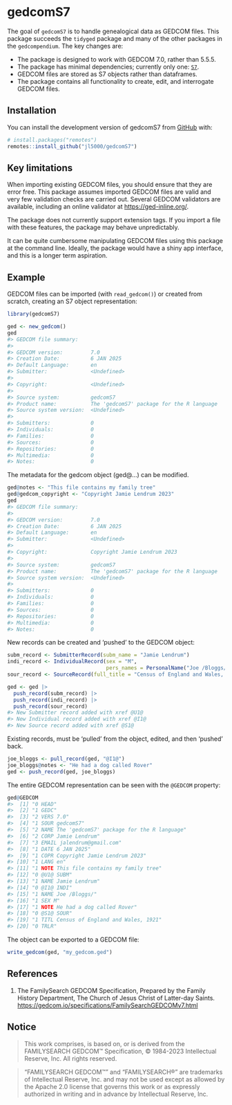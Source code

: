 
<!-- README.md is generated from README.Rmd. Please edit that file -->

# gedcomS7

<!-- badges: start -->
<!-- badges: end -->

The goal of `gedcomS7` is to handle genealogical data as GEDCOM files.
This package succeeds the `tidyged` package and many of the other
packages in the `gedcompendium`. The key changes are:

- The package is designed to work with GEDCOM 7.0, rather than 5.5.5.
- The package has minimal dependencies; currently only one:
  [`S7`](https://rconsortium.github.io/S7/).
- GEDCOM files are stored as S7 objects rather than dataframes.
- The package contains all functionality to create, edit, and
  interrogate GEDCOM files.

## Installation

You can install the development version of gedcomS7 from
[GitHub](https://github.com/) with:

``` r
# install.packages("remotes")
remotes::install_github("jl5000/gedcomS7")
```

## Key limitations

When importing existing GEDCOM files, you should ensure that they are
error free. This package assumes imported GEDCOM files are valid and
very few validation checks are carried out. Several GEDCOM validators
are available, including an online validator at
<https://ged-inline.org/>.

The package does not currently support extension tags. If you import a
file with these features, the package may behave unpredictably.

It can be quite cumbersome manipulating GEDCOM files using this package
at the command line. Ideally, the package would have a shiny app
interface, and this is a longer term aspiration.

## Example

GEDCOM files can be imported (with `read_gedcom()`) or created from
scratch, creating an S7 object representation:

``` r
library(gedcomS7)

ged <- new_gedcom()
ged
#> GEDCOM file summary:
#>  
#> GEDCOM version:         7.0
#> Creation Date:          6 JAN 2025
#> Default Language:       en
#> Submitter:              <Undefined>
#> 
#> Copyright:              <Undefined>
#> 
#> Source system:          gedcomS7
#> Product name:           The 'gedcomS7' package for the R language
#> Source system version:  <Undefined>
#> 
#> Submitters:             0
#> Individuals:            0
#> Families:               0
#> Sources:                0
#> Repositories:           0
#> Multimedia:             0
#> Notes:                  0
```

The metadata for the gedcom object (ged@…) can be modified.

``` r
ged@notes <- "This file contains my family tree"
ged@gedcom_copyright <- "Copyright Jamie Lendrum 2023"
ged
#> GEDCOM file summary:
#>  
#> GEDCOM version:         7.0
#> Creation Date:          6 JAN 2025
#> Default Language:       en
#> Submitter:              <Undefined>
#> 
#> Copyright:              Copyright Jamie Lendrum 2023
#> 
#> Source system:          gedcomS7
#> Product name:           The 'gedcomS7' package for the R language
#> Source system version:  <Undefined>
#> 
#> Submitters:             0
#> Individuals:            0
#> Families:               0
#> Sources:                0
#> Repositories:           0
#> Multimedia:             0
#> Notes:                  0
```

New records can be created and ‘pushed’ to the GEDCOM object:

``` r
subm_record <- SubmitterRecord(subm_name = "Jamie Lendrum")
indi_record <- IndividualRecord(sex = "M",
                                pers_names = PersonalName("Joe /Bloggs/"))
sour_record <- SourceRecord(full_title = "Census of England and Wales, 1921")

ged <- ged |> 
  push_record(subm_record) |> 
  push_record(indi_record) |> 
  push_record(sour_record)
#> New Submitter record added with xref @U1@
#> New Individual record added with xref @I1@
#> New Source record added with xref @S1@
```

Existing records, must be ‘pulled’ from the object, edited, and then
‘pushed’ back.

``` r
joe_bloggs <- pull_record(ged, "@I1@")
joe_bloggs@notes <- "He had a dog called Rover"
ged <- push_record(ged, joe_bloggs)
```

The entire GEDCOM representation can be seen with the `@GEDCOM`
property:

``` r
ged@GEDCOM
#>  [1] "0 HEAD"                                          
#>  [2] "1 GEDC"                                          
#>  [3] "2 VERS 7.0"                                      
#>  [4] "1 SOUR gedcomS7"                                 
#>  [5] "2 NAME The 'gedcomS7' package for the R language"
#>  [6] "2 CORP Jamie Lendrum"                            
#>  [7] "3 EMAIL jalendrum@gmail.com"                     
#>  [8] "1 DATE 6 JAN 2025"                               
#>  [9] "1 COPR Copyright Jamie Lendrum 2023"             
#> [10] "1 LANG en"                                       
#> [11] "1 NOTE This file contains my family tree"        
#> [12] "0 @U1@ SUBM"                                     
#> [13] "1 NAME Jamie Lendrum"                            
#> [14] "0 @I1@ INDI"                                     
#> [15] "1 NAME Joe /Bloggs/"                             
#> [16] "1 SEX M"                                         
#> [17] "1 NOTE He had a dog called Rover"                
#> [18] "0 @S1@ SOUR"                                     
#> [19] "1 TITL Census of England and Wales, 1921"        
#> [20] "0 TRLR"
```

The object can be exported to a GEDCOM file:

``` r
write_gedcom(ged, "my_gedcom.ged")
```

## References

1.  The FamilySearch GEDCOM Specification, Prepared by the Family
    History Department, The Church of Jesus Christ of Latter-day Saints.
    <https://gedcom.io/specifications/FamilySearchGEDCOMv7.html>

## Notice

> This work comprises, is based on, or is derived from the FAMILYSEARCH
> GEDCOM™ Specification, © 1984-2023 Intellectual Reserve, Inc. All
> rights reserved.

> “FAMILYSEARCH GEDCOM™” and “FAMILYSEARCH®” are trademarks of
> Intellectual Reserve, Inc. and may not be used except as allowed by
> the Apache 2.0 license that governs this work or as expressly
> authorized in writing and in advance by Intellectual Reserve, Inc.
